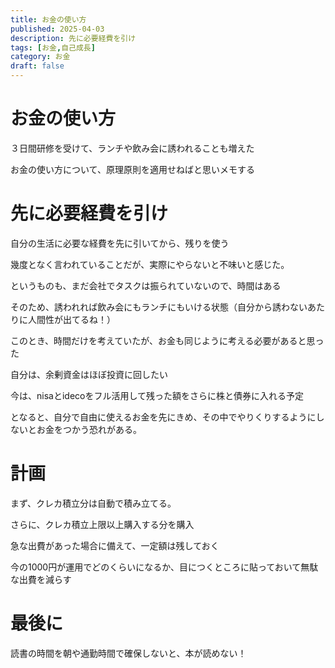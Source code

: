 ```yaml
---
title: お金の使い方
published: 2025-04-03
description: 先に必要経費を引け
tags: [お金,自己成長]
category: お金
draft: false
---
```

# お金の使い方

３日間研修を受けて、ランチや飲み会に誘われることも増えた

お金の使い方について、原理原則を適用せねばと思いメモする

# 先に必要経費を引け

自分の生活に必要な経費を先に引いてから、残りを使う

幾度となく言われていることだが、実際にやらないと不味いと感じた。

というものも、まだ会社でタスクは振られていないので、時間はある

そのため、誘われれば飲み会にもランチにもいける状態（自分から誘わないあたりに人間性が出てるね！）

このとき、時間だけを考えていたが、お金も同じように考える必要があると思った

自分は、余剰資金はほぼ投資に回したい

今は、nisaとidecoをフル活用して残った額をさらに株と債券に入れる予定

となると、自分で自由に使えるお金を先にきめ、その中でやりくりするようにしないとお金をつかう恐れがある。

# 計画

まず、クレカ積立分は自動で積み立てる。

さらに、クレカ積立上限以上購入する分を購入

急な出費があった場合に備えて、一定額は残しておく

今の1000円が運用でどのくらいになるか、目につくところに貼っておいて無駄な出費を減らす

# 最後に

読書の時間を朝や通勤時間で確保しないと、本が読めない！

